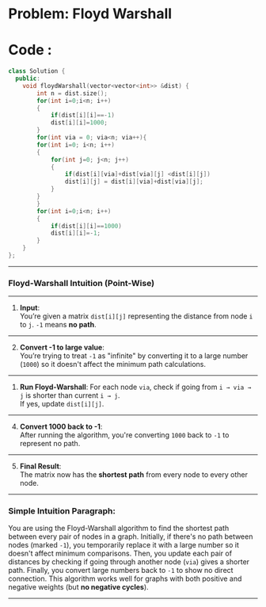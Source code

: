 # Problem: Floyd Warshall
# Code : 
```c++
class Solution {
  public:
    void floydWarshall(vector<vector<int>> &dist) {
        int n = dist.size();
        for(int i=0;i<n; i++)
        {
            if(dist[i][i]==-1)
            dist[i][i]=1000;
        }
        for(int via = 0; via<n; via++){
        for(int i=0; i<n; i++)
        {
            for(int j=0; j<n; j++)
            {
                if(dist[i][via]+dist[via][j] <dist[i][j])
                dist[i][j] = dist[i][via]+dist[via][j];
            }
        }
        }
        for(int i=0;i<n; i++)
        {
            if(dist[i][i]==1000)
            dist[i][i]=-1;
        }
    }
};

```

---

###  **Floyd-Warshall Intuition (Point-Wise)**

---

1. **Input**:  
   You’re given a matrix `dist[i][j]` representing the distance from node `i` to `j`. `-1` means **no path**.

---

2. **Convert -1 to large value**:  
   You’re trying to treat `-1` as "infinite" by converting it to a large number (`1000`) so it doesn't affect the minimum path calculations.  

---

1. **Run Floyd-Warshall**:
   For each node `via`, check if going from `i → via → j` is shorter than current `i → j`.  
   If yes, update `dist[i][j]`.

---

4. **Convert 1000 back to -1**:  
   After running the algorithm, you're converting `1000` back to `-1` to represent no path.

---

5. **Final Result**:  
   The matrix now has the **shortest path** from every node to every other node.

---

### Simple Intuition Paragraph:

You are using the Floyd-Warshall algorithm to find the shortest path between every pair of nodes in a graph. Initially, if there's no path between nodes (marked `-1`), you temporarily replace it with a large number so it doesn't affect minimum comparisons. Then, you update each pair of distances by checking if going through another node (`via`) gives a shorter path. Finally, you convert large numbers back to `-1` to show no direct connection. This algorithm works well for graphs with both positive and negative weights (but **no negative cycles**).

---
